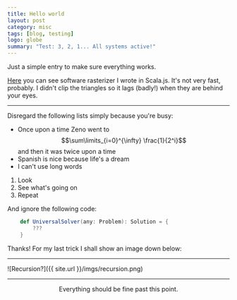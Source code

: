 ```yaml
---
title: Hello world
layout: post
category: misc
tags: [blog, testing]
logo: globe
summary: "Test: 3, 2, 1... All systems active!"
---
```


Just a simple entry to make sure everything works.

[Here](/projects/renderer/) you can see software rasterizer I wrote in Scala.js. It's not 
very fast, probably. I didn't clip the triangles so it lags (badly!) when they are behind your eyes.

---------

Disregard the following lists simply because you're busy:

* Once upon a time Zeno went to $$\sum\limits_{i=0}^{\infty} \frac{1}{2^i}$$ and then it was 
twice upon a time
* Spanish is nice because life's a dream
* I can't use long words

1. Look
2. See what's going on
3. Repeat

And ignore the following code:

```scala
    def UniversalSolver(any: Problem): Solution = {
        ???
    }
```

Thanks! For my last trick I shall show an image down below:

----------

![Recursion?]({{ site.url }}/imgs/recursion.png)

-----------

<center>
    Everything should be fine past this point.
</center>
